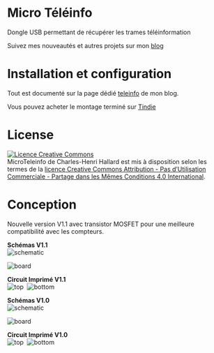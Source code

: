 Micro Téléinfo
==============
Dongle USB permettant de récupérer les trames téléinformation

Suivez mes nouveautés et autres projets sur mon [blog][4] 

Installation et configuration
==============================

Tout est documenté sur la page dédié [teleinfo][5] de mon blog.

Vous pouvez acheter le montage terminé sur [Tindie][6]

License
=======

<a rel="license" href="http://creativecommons.org/licenses/by-nc-sa/4.0/"><img alt="Licence Creative Commons" style="border-width:0" src="https://i.creativecommons.org/l/by-nc-sa/4.0/88x31.png" /></a><br /><span xmlns:dct="http://purl.org/dc/terms/" property="dct:title">MicroTeleinfo</span> de <span xmlns:cc="http://creativecommons.org/ns#" property="cc:attributionName">Charles-Henri Hallard</span> est mis à disposition selon les termes de la <a rel="license" href="http://creativecommons.org/licenses/by-nc-sa/4.0/">licence Creative Commons Attribution - Pas d’Utilisation Commerciale - Partage dans les Mêmes Conditions 4.0 International</a>.

Conception
==========

Nouvelle version V1.1 avec transistor MOSFET pour une meilleure compatibilité avec les compteurs.



**Schémas V1.1**  
![schematic](https://raw.github.com/hallard/teleinfo/master/MicroTeleinfo/MicroTeleinfo-V1.1-sch.png)

![board]( https://raw.github.com/hallard/teleinfo/master/MicroTeleinfo/MicroTeleinfo-V1.1-brd.png )

**Circuit Imprimé V1.1**  
![top](https://raw.github.com/hallard/teleinfo/master/MicroTeleinfo/MicroTeleinfo-V1.1-top.png)&nbsp;&nbsp;![bottom](https://raw.github.com/hallard/teleinfo/master/MicroTeleinfo/MicroTeleinfo-V1.1-bottom.png)


    

    

**Schémas V1.0**  
![schematic](https://raw.github.com/hallard/teleinfo/master/MicroTeleinfo/MicroTeleinfo-sch.png)

![board]( https://raw.github.com/hallard/teleinfo/master/MicroTeleinfo/MicroTeleinfo-brd.png )

**Circuit Imprimé V1.0**  
![top](https://raw.github.com/hallard/teleinfo/master/MicroTeleinfo/MicroTeleinfo-top.png)&nbsp;&nbsp;![bottom](https://raw.github.com/hallard/teleinfo/master/MicroTeleinfo/MicroTeleinfo-bot.png)


[4]: http://hallard.me
[5]: http://hallard.me/teleinfo/
[6]: https://www.tindie.com/products/Hallard/micro-teleinfo/
